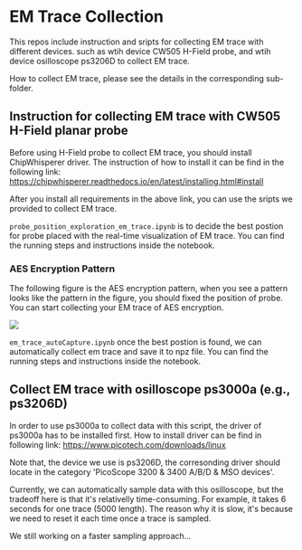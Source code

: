 # EM Trace Collection

This repos include instruction and sripts for collecting EM trace with different devices. such as wtih device CW505 H-Field probe, and wtih device osilloscope ps3206D to collect EM trace.


How to collect EM trace, please see the details in the corresponding sub-folder.


## Instruction for collecting EM trace with CW505 H-Field planar probe

Before using H-Field probe to collect EM trace, you should install ChipWhisperer driver. The instruction of how to install it can be find in the following link: https://chipwhisperer.readthedocs.io/en/latest/installing.html#install 

After you install all requirements in the above link, you can use the sripts we provided to collect EM trace. 

```probe_position_exploration_em_trace.ipynb``` is to decide the best postion for probe placed with the real-time visualization of EM trace. You can find the running steps and instructions inside the notebook.

### AES Encryption Pattern
The following figure is the AES encryption pattern, when you see a pattern looks like the pattern in the figure, you should fixed the position of probe. You can start collecting your EM trace of AES encryption.

![](aes_encryption_pattern.png)

```em_trace_autoCapture.ipynb``` once the best postion is found, we can automatically collect em trace and save it to npz file. You can find the running steps and instructions inside the notebook.


## Collect EM trace with osilloscope ps3000a (e.g., ps3206D)

In order to use ps3000a to collect data with this script, the driver of ps3000a has to be installed first. How to install driver can be find in following link: https://www.picotech.com/downloads/linux

Note that, the device we use is ps3206D, the corresonding driver should locate in the category 'PicoScope 3200 & 3400 A/B/D & MSO devices'.

Currently, we can automatically sample data with this osilloscope, but the tradeoff here is that it's relativelly time-consuming. For example, it takes 6 seconds for one trace (5000 length). The reason why it is slow, it's because we need to reset it each time once a trace is sampled. 

We still working on a faster sampling approach...
